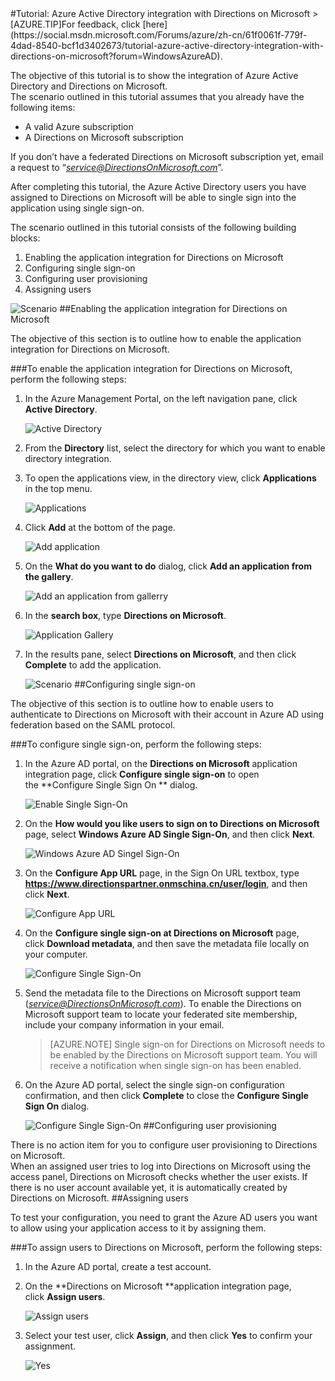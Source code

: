 <properties pageTitle="Tutorial: Azure Active Directory integration with Directions on Microsoft | Windows Azure" description="Learn how to use Directions on Microsoft with Azure Active Directory to enable single sign-on, automated provisioning, and more!." services="active-directory" authors="MarkusVi"  documentationCenter="na" manager="stevenpo"/>
<tags ms.service="active-directory" ms.devlang="na" ms.topic="article" ms.tgt_pltfrm="na" ms.workload="identity" ms.date="08/01/2015" ms.author="markvi" />
#Tutorial: Azure Active Directory integration with Directions on Microsoft
>[AZURE.TIP]For feedback, click [here](https://social.msdn.microsoft.com/Forums/azure/zh-cn/61f0061f-779f-4dad-8540-bcf1d3402673/tutorial-azure-active-directory-integration-with-directions-on-microsoft?forum=WindowsAzureAD).

The objective of this tutorial is to show the integration of Azure Active Directory and Directions on Microsoft.  
The scenario outlined in this tutorial assumes that you already have the following items:

-   A valid Azure subscription
-   A Directions on Microsoft subscription

If you don’t have a federated Directions on Microsoft subscription yet, email a request to “*service@DirectionsOnMicrosoft.com*”.

After completing this tutorial, the Azure Active Directory users you have assigned to Directions on Microsoft will be able to single sign into the application using single sign-on.

The scenario outlined in this tutorial consists of the following building blocks:

1.  Enabling the application integration for Directions on Microsoft
2.  Configuring single sign-on
3.  Configuring user provisioning
4.  Assigning users

![Scenario](./media/active-directory-saas-directions-microsoft-tutorial/IC786877.png "Scenario")
##Enabling the application integration for Directions on Microsoft

The objective of this section is to outline how to enable the application integration for Directions on Microsoft.

###To enable the application integration for Directions on Microsoft, perform the following steps:

1.  In the Azure Management Portal, on the left navigation pane, click **Active Directory**.

    ![Active Directory](./media/active-directory-saas-directions-microsoft-tutorial/IC700993.png "Active Directory")

2.  From the **Directory** list, select the directory for which you want to enable directory integration.

3.  To open the applications view, in the directory view, click **Applications** in the top menu.

    ![Applications](./media/active-directory-saas-directions-microsoft-tutorial/IC700994.png "Applications")

4.  Click **Add** at the bottom of the page.

    ![Add application](./media/active-directory-saas-directions-microsoft-tutorial/IC749321.png "Add application")

5.  On the **What do you want to do** dialog, click **Add an application from the gallery**.

    ![Add an application from gallerry](./media/active-directory-saas-directions-microsoft-tutorial/IC749322.png "Add an application from gallerry")

6.  In the **search box**, type **Directions on Microsoft**.

    ![Application Gallery](./media/active-directory-saas-directions-microsoft-tutorial/IC786878.png "Application Gallery")

7.  In the results pane, select **Directions on Microsoft**, and then click **Complete** to add the application.

    ![Scenario](./media/active-directory-saas-directions-microsoft-tutorial/IC793922.png "Scenario")
##Configuring single sign-on

The objective of this section is to outline how to enable users to authenticate to Directions on Microsoft with their account in Azure AD using federation based on the SAML protocol.

###To configure single sign-on, perform the following steps:

1.  In the Azure AD portal, on the **Directions on Microsoft** application integration page, click **Configure single sign-on** to open the **Configure Single Sign On ** dialog.

    ![Enable Single Sign-On](./media/active-directory-saas-directions-microsoft-tutorial/IC786879.png "Enable Single Sign-On")

2.  On the **How would you like users to sign on to Directions on Microsoft** page, select **Windows Azure AD Single Sign-On**, and then click **Next**.

    ![Windows Azure AD Singel Sign-On](./media/active-directory-saas-directions-microsoft-tutorial/IC786880.png "Windows Azure AD Singel Sign-On")

3.  On the **Configure App URL** page, in the Sign On URL textbox, type **https://www.directionspartner.onmschina.cn/user/login**, and then click **Next**.

    ![Configure App URL](./media/active-directory-saas-directions-microsoft-tutorial/IC786881.png "Configure App URL")

4.  On the **Configure single sign-on at Directions on Microsoft** page, click **Download metadata**, and then save the metadata file locally on your computer.

    ![Configure Single Sign-On](./media/active-directory-saas-directions-microsoft-tutorial/IC786882.png "Configure Single Sign-On")

5.  Send the metadata file to the Directions on Microsoft support team (*service@DirectionsOnMicrosoft.com*). To enable the Directions on Microsoft support team to locate your federated site membership, include your company information in your email.

    >[AZURE.NOTE] Single sign-on for Directions on Microsoft needs to be enabled by the Directions on Microsoft support team.
    You will receive a notification when single sign-on has been enabled.

6.  On the Azure AD portal, select the single sign-on configuration confirmation, and then click **Complete** to close the **Configure Single Sign On** dialog.

    ![Configure Single Sign-On](./media/active-directory-saas-directions-microsoft-tutorial/IC786883.png "Configure Single Sign-On")
##Configuring user provisioning

There is no action item for you to configure user provisioning to Directions on Microsoft.  
When an assigned user tries to log into Directions on Microsoft using the access panel, Directions on Microsoft checks whether the user exists. If there is no user account available yet, it is automatically created by Directions on Microsoft.
##Assigning users

To test your configuration, you need to grant the Azure AD users you want to allow using your application access to it by assigning them.

###To assign users to Directions on Microsoft, perform the following steps:

1.  In the Azure AD portal, create a test account.

2.  On the **Directions on Microsoft **application integration page, click **Assign users**.

    ![Assign users](./media/active-directory-saas-directions-microsoft-tutorial/IC786884.png "Assign users")

3.  Select your test user, click **Assign**, and then click **Yes** to confirm your assignment.

    ![Yes](./media/active-directory-saas-directions-microsoft-tutorial/IC767830.png "Yes")
